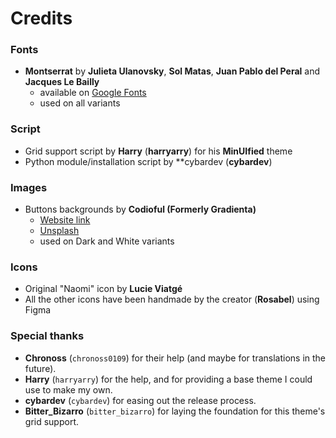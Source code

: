 # Credits

### Fonts

- **Montserrat** by **Julieta Ulanovsky**, **Sol Matas**, **Juan Pablo del Peral** and **Jacques Le Bailly**
    - available on [Google Fonts](https://fonts.google.com/specimen/Montserrat)
    - used on all variants

### Script

- Grid support script by **Harry** (**harryarry**) for his **MinUIfied** theme
- Python module/installation script by **cybardev (**cybardev**)

### Images

- Buttons backgrounds by **Codioful (Formerly Gradienta)**
    - [Website link](https://codioful.com/)
    - [Unsplash](https://unsplash.com/@codioful)
    - used on Dark and White variants

### Icons

- Original "Naomi" icon by **Lucie Viatgé**
- All the other icons have been handmade by the creator (**Rosabel**) using Figma

### Special thanks

- **Chronoss** (`chronoss0109`) for their help (and maybe for translations in the future).
- **Harry** (`harryarry`) for the help, and for providing a base theme I could use to make my own.
- **cybardev** (`cybardev`) for easing out the release process.
- **Bitter_Bizarro** (`bitter_bizarro`) for laying the foundation for this theme's grid support.
